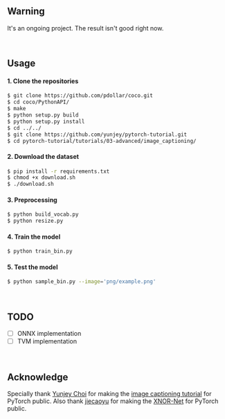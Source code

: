 ## Warning
It's an ongoing project. The result isn't good right now.

<br>

## Usage 


#### 1. Clone the repositories
```bash
$ git clone https://github.com/pdollar/coco.git
$ cd coco/PythonAPI/
$ make
$ python setup.py build
$ python setup.py install
$ cd ../../
$ git clone https://github.com/yunjey/pytorch-tutorial.git
$ cd pytorch-tutorial/tutorials/03-advanced/image_captioning/
```

#### 2. Download the dataset

```bash
$ pip install -r requirements.txt
$ chmod +x download.sh
$ ./download.sh
```

#### 3. Preprocessing

```bash
$ python build_vocab.py   
$ python resize.py
```

#### 4. Train the model

```bash
$ python train_bin.py    
```

#### 5. Test the model 

```bash
$ python sample_bin.py --image='png/example.png'
```

<br>

## TODO

- [ ] ONNX implementation
- [ ] TVM implementation

<br>

## Acknowledge
Specially thank [Yunjey Choi](https://github.com/yunjey) for making the [image captioning tutorial](https://github.com/yunjey/pytorch-tutorial/tree/master/tutorials/03-advanced/image_captioning) for PyTorch public. Also thank [jiecaoyu](https://github.com/jiecaoyu) for making the [XNOR-Net](https://github.com/jiecaoyu/XNOR-Net-PyTorch) for PyTorch public.
